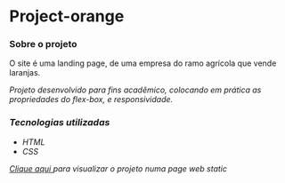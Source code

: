 <h1>Project-orange</h1>

<h3>Sobre o projeto</h3>

<span>O site é uma landing page, de uma empresa do ramo agrícola que vende laranjas.</span>

<p><i>Projeto desenvolvido para fins acadêmico, colocando em prática as propriedades do flex-box, e responsividade.<i></p>

<h3>Tecnologias utilizadas</h3>
<ul>
    <li>HTML</li>
    <li>CSS</li>
</ul>

<p><a href="https://jefferson-rtt.github.io/project-orange" target="_blank"> Clique aqui </a> para visualizar o projeto numa page web static</p>


